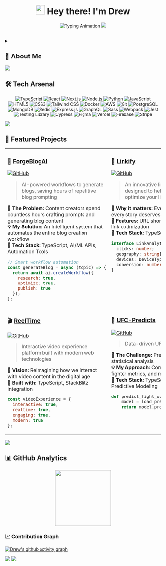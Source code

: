 <div align="center">

# <img src="https://media.giphy.com/media/hvRJCLFzcasrR4ia7z/giphy.gif" width="30px"/> Hey there! I'm Drew

![Typing Animation](https://readme-typing-svg.herokuapp.com?font=Fira+Code&size=22&duration=2500&pause=800&color=00D9FF&center=true&vCenter=true&multiline=true&width=800&height=120&lines=🚀+Software+Engineer+%26+Creative+Web+Developer;💡+Turning+ideas+into+interactive+experiences;🌆+Chicago-based+%7C+🤖+AI+Enthusiast+%7C+☕+Coffee+Fueled;🔥+Building+tomorrow's+web%2C+one+commit+at+a+time;✨+Crafting+digital+magic+with+TypeScript+%26+React)
<img src="https://user-images.githubusercontent.com/73097560/115834477-dbab4500-a447-11eb-908a-139a6edaec5c.gif">
</div>
<br>
<details>
<summary><h2>🚀 About Me</h2></summary>

```javascript
const drew = {
    location: "Chicago, IL",
    role: "Software Engineer & Creative Web Developer",
    languages: ["TypeScript", "JavaScript", "Python", "HTML", "CSS"],
    frameworks: ["React", "Next.js", "Node.js", "Express"],
    databases: ["PostgreSQL", "MongoDB", "Redis"],
    tools: ["Docker", "AWS", "Git", "Figma"],
    currentFocus: "Building AI-powered web applications",
    funFact: "I turn coffee into code and ideas into reality ☕→💻"
};
```

</details>

<img src="https://user-images.githubusercontent.com/73097560/115834477-dbab4500-a447-11eb-908a-139a6edaec5c.gif">

## 🛠️ Tech Arsenal

<div align="center">

![TypeScript](https://img.shields.io/badge/TypeScript-007ACC?style=for-the-badge&logo=typescript&logoColor=white)
![React](https://img.shields.io/badge/React-20232A?style=for-the-badge&logo=react&logoColor=61DAFB)
![Next.js](https://img.shields.io/badge/Next.js-000000?style=for-the-badge&logo=next.js&logoColor=white)
![Node.js](https://img.shields.io/badge/Node.js-43853D?style=for-the-badge&logo=node.js&logoColor=white)
![Python](https://img.shields.io/badge/Python-3776AB?style=for-the-badge&logo=python&logoColor=white)
![JavaScript](https://img.shields.io/badge/JavaScript-F7DF1E?style=for-the-badge&logo=javascript&logoColor=black)
![HTML5](https://img.shields.io/badge/HTML5-E34F26?style=for-the-badge&logo=html5&logoColor=white)
![CSS3](https://img.shields.io/badge/CSS3-1572B6?style=for-the-badge&logo=css3&logoColor=white)
![Tailwind CSS](https://img.shields.io/badge/Tailwind_CSS-38B2AC?style=for-the-badge&logo=tailwind-css&logoColor=white)
![Docker](https://img.shields.io/badge/Docker-2496ED?style=for-the-badge&logo=docker&logoColor=white)
![AWS](https://img.shields.io/badge/AWS-232F3E?style=for-the-badge&logo=amazon-aws&logoColor=white)
![Git](https://img.shields.io/badge/Git-F05032?style=for-the-badge&logo=git&logoColor=white)
![PostgreSQL](https://img.shields.io/badge/PostgreSQL-316192?style=for-the-badge&logo=postgresql&logoColor=white)
![MongoDB](https://img.shields.io/badge/MongoDB-4EA94B?style=for-the-badge&logo=mongodb&logoColor=white)
![Redis](https://img.shields.io/badge/redis-%23DD0031.svg?&style=for-the-badge&logo=redis&logoColor=white)
![Express.js](https://img.shields.io/badge/Express.js-404D59?style=for-the-badge)
![GraphQL](https://img.shields.io/badge/-GraphQL-E10098?style=for-the-badge&logo=graphql&logoColor=white)
![Sass](https://img.shields.io/badge/Sass-CC6699?style=for-the-badge&logo=sass&logoColor=white)
![Webpack](https://img.shields.io/badge/webpack-%238DD6F9.svg?style=for-the-badge&logo=webpack&logoColor=black)
![Jest](https://img.shields.io/badge/-jest-%23C21325?style=for-the-badge&logo=jest&logoColor=white)
![Testing Library](https://img.shields.io/badge/-TestingLibrary-%23E33332?style=for-the-badge&logo=testing-library&logoColor=white)
![Cypress](https://img.shields.io/badge/-cypress-%23E5E5E5?style=for-the-badge&logo=cypress&logoColor=058a5e)
![Figma](https://img.shields.io/badge/figma-%23F24E1E.svg?style=for-the-badge&logo=figma&logoColor=white)
![Vercel](https://img.shields.io/badge/vercel-%23000000.svg?style=for-the-badge&logo=vercel&logoColor=white)
![Firebase](https://img.shields.io/badge/Firebase-039BE5?style=for-the-badge&logo=Firebase&logoColor=white)
![Stripe](https://img.shields.io/badge/Stripe-626CD9?style=for-the-badge&logo=Stripe&logoColor=white)

</div>

<img src="https://user-images.githubusercontent.com/73097560/115834477-dbab4500-a447-11eb-908a-139a6edaec5c.gif">

## 🎯 Featured Projects

<div align="center">

<table>
<tr>
<td width="50%" valign="top">

### 🤖 [ForgeBlogAI](https://github.com/drewsephski/ForgeBlogAI)
[![GitHub](https://img.shields.io/badge/GitHub-100000?style=for-the-badge&logo=github&logoColor=white)](https://github.com/drewsephski/ForgeBlogAI)

> AI-powered workflows to generate blogs, saving hours of repetitive blog prompting

**🎯 The Problem:** Content creators spend countless hours crafting prompts and generating blog content  
**💡 My Solution:** An intelligent system that automates the entire blog creation workflow  
**🔧 Tech Stack:** TypeScript, AI/ML APIs, Automation Tools

```javascript
// Smart workflow automation
const generateBlog = async (topic) => {
  return await ai.createWorkflow({
    research: true,
    optimize: true,
    publish: true
  });
};
```

</td>
<td width="50%" valign="top">

### 🔗 [Linkify](https://github.com/drewsephski/Linkify)
[![GitHub](https://img.shields.io/badge/GitHub-100000?style=for-the-badge&logo=github&logoColor=white)](https://github.com/drewsephski/Linkify)

> An innovative link management software designed to help you shorten, track, and optimize your links effortlessly

**🌟 Why it matters:** Every click tells a story, and every story deserves to be tracked  
**🚀 Features:** URL shortening, analytics dashboard, link optimization  
**🔧 Tech Stack:** TypeScript, Full-stack architecture

```typescript
interface LinkAnalytics {
  clicks: number;
  geography: string[];
  devices: DeviceType[];
  conversion: number;
}
```

</td>
</tr>
<tr>
<td width="50%" valign="top">

### 🎬 [ReelTime](https://github.com/drewsephski/ReelTime)
[![GitHub](https://img.shields.io/badge/GitHub-100000?style=for-the-badge&logo=github&logoColor=white)](https://github.com/drewsephski/ReelTime)

> Interactive video experience platform built with modern web technologies

**🎯 Vision:** Reimagining how we interact with video content in the digital age  
**🔧 Built with:** TypeScript, StackBlitz integration

```javascript
const videoExperience = {
  interactive: true,
  realtime: true,
  engaging: true,
  modern: true
};
```

</td>
<td width="50%" valign="top">

### 🥊 [UFC-Predicts](https://github.com/drewsephski/UFC-Predicts)
[![GitHub](https://img.shields.io/badge/GitHub-100000?style=for-the-badge&logo=github&logoColor=white)](https://github.com/drewsephski/UFC-Predicts)

> Data-driven UFC fight prediction system

**🎯 The Challenge:** Predicting fight outcomes using statistical analysis  
**💡 My Approach:** Combining historical data, fighter metrics, and machine learning  
**🔧 Tech Stack:** TypeScript, Data Analysis, Predictive Modeling

```python
def predict_fight_outcome(fighter1, fighter2):
    model = load_prediction_model()
    return model.predict(fighter1, fighter2)
```

</td>
</tr>
</table>

</div>

<img src="https://user-images.githubusercontent.com/73097560/115834477-dbab4500-a447-11eb-908a-139a6edaec5c.gif">

## 📊 GitHub Analytics

<div align="center">

<img height="180em" src="https://github-readme-stats.vercel.app/api/top-langs/?username=drewsephski&layout=compact&hide_border=true&theme=tokyonight"/>

</div>

### 📈 Contribution Graph

[![Drew's github activity graph](https://github-readme-activity-graph.vercel.app/graph?username=drewsephski&bg_color=1a1e36&color=00d9ff&line=00d9ff&point=ffffff&area=true&hide_border=true)](https://github.com/ashutosh00710/github-readme-activity-graph)

<img src="https://user-images.githubusercontent.com/73097560/115834477-dbab4500-a447-11eb-908a-139a6edaec5c.gif">


</details>


</div>

<img src="https://capsule-render.vercel.app/api?type=waving&color=gradient&customColorList=0,2,2,5,30&height=120&section=footer&animation=fadeIn"/>

</div>

